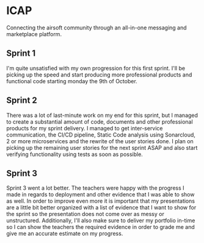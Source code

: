 # ICAP
Connecting the airsoft community through an all-in-one messaging and marketplace platform.

## Sprint 1
I'm quite unsatisfied with my own progression for this first sprint. I'll be picking up the speed and start producing more professional products and functional code starting monday the 9th of October. 

## Sprint 2
There was a lot of last-minute work on my end for this sprint, but I managed to create a substantial amount of code, documents and other professional products for my sprint delivery. I managed to get inter-service communication, the CI/CD pipeline, Static Code analysis using Sonarcloud, 2 or more microservices and the rewrite of the user stories done. I plan on picking up the remaining user stories for the next sprint ASAP and also start verifying functionality using tests as soon as possible.

## Sprint 3
Sprint 3 went a lot better. The teachers were happy with the progress I made in regards to deployment and other evidence that I was able to show as well. In order to improve even more it is important that my presentations are a little bit better organized with a list of evidence that I want to show for the sprint so the presentation does not come over as messy or unstructured. Additionally, I'll also make sure to deliver my portfolio in-time so I can show the teachers the required evidence in order to grade me and give me an accurate estimate on my progress.
